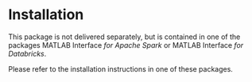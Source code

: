 # Installation

This package is not delivered separately, but is contained in one of the packages
MATLAB Interface *for Apache Spark* or MATLAB Interface *for Databricks*.

Please refer to the installation instructions in one of these packages.

[//]: #  (Copyright 2021 The MathWorks, Inc.)
